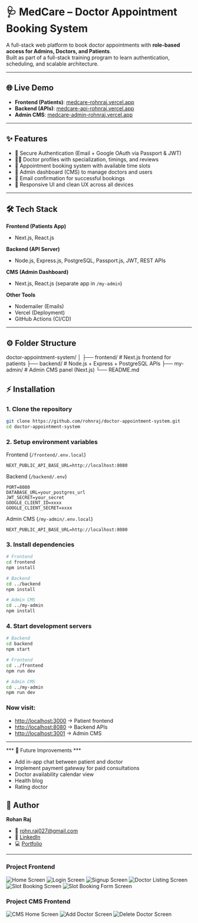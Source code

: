 # 🩺 MedCare – Doctor Appointment Booking System

A full-stack web platform to book doctor appointments with **role-based access for Admins, Doctors, and Patients**.  
Built as part of a full-stack training program to learn authentication, scheduling, and scalable architecture.

---

## 🌐 Live Demo

- **Frontend (Patients)**: [medcare-rohnraj.vercel.app](https://doctor-appointment-system-q8td.vercel.app/)
- **Backend (APIs)**: [medcare-api-rohnraj.vercel.app](https://doctor-appointment-system-tux3.vercel.app/)
- **Admin CMS**: [medcare-admin-rohnraj.vercel.app](https://doctor-appointment-system-ingv.vercel.app/home)

---

## ✨ Features

- 🔐 Secure Authentication (Email + Google OAuth via Passport & JWT)
- 🧑‍⚕️ Doctor profiles with specialization, timings, and reviews
- 📅 Appointment booking system with available time slots
- 📝 Admin dashboard (CMS) to manage doctors and users
- 📩 Email confirmation for successful bookings
- 📱 Responsive UI and clean UX across all devices

---

## 🛠 Tech Stack

**Frontend (Patients App)**  
- Next.js, React.js

**Backend (API Server)**  
- Node.js, Express.js, PostgreSQL, Passport.js, JWT, REST APIs

**CMS (Admin Dashboard)**  
- Next.js, React.js (separate app in `/my-admin`)

**Other Tools**  
- Nodemailer (Emails)
- Vercel (Deployment)
- GitHub Actions (CI/CD)

---

## ⚙️ Folder Structure

doctor-appointment-system/
│
├── frontend/ # Next.js frontend for patients
├── backend/ # Node.js + Express + PostgreSQL APIs
├── my-admin/ # Admin CMS panel (Next.js)
└── README.md

## ⚡ Installation

### 1. Clone the repository
```bash
git clone https://github.com/rohnraj/doctor-appointment-system.git
cd doctor-appointment-system
```

### 2. Setup environment variables

Frontend (`/frontend/.env.local`)
```
NEXT_PUBLIC_API_BASE_URL=http://localhost:8080
```

Backend (`/backend/.env`)
```
PORT=8080
DATABASE_URL=your_postgres_url
JWT_SECRET=your_secret
GOOGLE_CLIENT_ID=xxxx
GOOGLE_CLIENT_SECRET=xxxx
```

Admin CMS (`/my-admin/.env.local`)
```
NEXT_PUBLIC_API_BASE_URL=http://localhost:8080
```

### 3. Install dependencies
```bash
# Frontend
cd frontend
npm install

# Backend
cd ../backend
npm install

# Admin CMS
cd ../my-admin
npm install
```

### 4. Start development servers
```bash
# Backend
cd backend
npm start

# Frontend
cd ../frontend
npm run dev

# Admin CMS
cd ../my-admin
npm run dev
```

### Now visit:

- [http://localhost:3000](http://localhost:3000) → Patient frontend
- [http://localhost:8080](http://localhost:8080) → Backend APIs
- [http://localhost:3001](http://localhost:3001) → Admin CMS

---

*** 🚀 Future Improvements ***

- Add in-app chat between patient and doctor
- Implement payment gateway for paid consultations
- Doctor availability calendar view
- Health blog
- Rating doctor

## 👤 Author

**Rohan Raj**

- 📧 [rohn.raj027@gmail.com](mailto:rohn.raj027@gmail.com)
- 💼 [LinkedIn](https://www.linkedin.com/in/rohan-raj-%F0%9F%91%8B-54a1601ab/)
- 💻 [Portfolio](https://rohnraj.github.io/) <!-- Replace with your actual portfolio URL -->

---

### Project Frontend
![Home Screen](./my-app/public/assets/first.png)
![Login Screen](./my-app/public/assets/second.png)
![Signup Screen](./my-app/public/assets/third.png)
![Doctor Listing Screen](./my-app/public/assets/fiveth.png)
![Slot Booking Screen](./my-app/public/assets/first.png)
![Slot Booking Form Screen](./my-app/public/assets/first.png)

### Project CMS Frontend
![CMS Home Screen](./my-app/public/assets/first1.png)
![Add Doctor Screen](./my-app/public/assets/second1.png)
![Delete Doctor Screen](./my-app/public/assets/forth1.png)